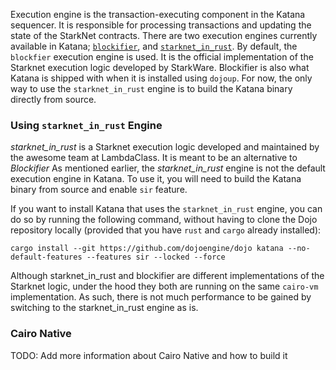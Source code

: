 Execution engine is the transaction-executing component in the Katana sequencer. It is responsible for processing transactions and updating the state of the StarkNet contracts. There are two execution engines currently available in Katana; [`blockifier`](https://github.com/starkware-libs/blockifier), and [`starknet_in_rust`](https://github.com/lambdaclass/starknet_in_rust). By default, the `blockfier` execution engine is used. It is the official implementation of the Starknet execution logic developed by StarkWare. Blockifier is also what Katana is shipped with when it is installed using `dojoup`. For now, the only way to use the `starknet_in_rust` engine is to build the Katana binary directly 
from source.

### Using `starknet_in_rust` Engine

*starknet_in_rust* is a Starknet execution logic developed and maintained by the awesome team at LambdaClass. It is meant to be an alternative to *Blockifier* 
As mentioned earlier, the *starknet_in_rust* engine is not the default execution engine in Katana. To use it, you will need to build the Katana binary from source and enable `sir` feature.

If you want to install Katana that uses the `starknet_in_rust` engine, you can do so by running the following command, without having to clone the Dojo repository locally (provided that you have `rust` and `cargo` already installed):

```console
cargo install --git https://github.com/dojoengine/dojo katana --no-default-features --features sir --locked --force 
```

Although starknet_in_rust and blockifier are different implementations of the Starknet logic, under the hood they both are running on the same `cairo-vm` implementation. As such, there is not much performance to be gained by switching to the starknet_in_rust engine as is.

### Cairo Native

TODO: Add more information about Cairo Native and how to build it









